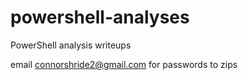 # powershell-analyses
PowerShell analysis writeups

email connorshride2@gmail.com for passwords to zips
